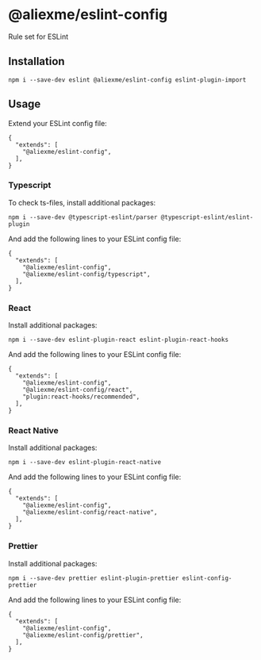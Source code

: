 # @aliexme/eslint-config

Rule set for ESLint

## Installation

```
npm i --save-dev eslint @aliexme/eslint-config eslint-plugin-import
```

## Usage

Extend your ESLint config file:

```
{
  "extends": [
    "@aliexme/eslint-config",
  ],
}
```

### Typescript

To check ts-files, install additional packages:

```
npm i --save-dev @typescript-eslint/parser @typescript-eslint/eslint-plugin
```

And add the following lines to your ESLint config file:

```
{
  "extends": [
    "@aliexme/eslint-config",
    "@aliexme/eslint-config/typescript",
  ],
}
```

### React

Install additional packages:

```
npm i --save-dev eslint-plugin-react eslint-plugin-react-hooks
```

And add the following lines to your ESLint config file:

```
{
  "extends": [
    "@aliexme/eslint-config",
    "@aliexme/eslint-config/react",
    "plugin:react-hooks/recommended",
  ],
}
```

### React Native

Install additional packages:

```
npm i --save-dev eslint-plugin-react-native
```

And add the following lines to your ESLint config file:

```
{
  "extends": [
    "@aliexme/eslint-config",
    "@aliexme/eslint-config/react-native",
  ],
}
```

### Prettier

Install additional packages:

```
npm i --save-dev prettier eslint-plugin-prettier eslint-config-prettier
```

And add the following lines to your ESLint config file:

```
{
  "extends": [
    "@aliexme/eslint-config",
    "@aliexme/eslint-config/prettier",
  ],
}
```
